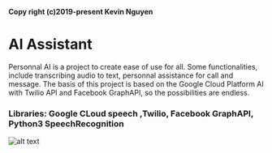 **Copy right (c)2019-present Kevin Nguyen**

# AI Assistant

Personnal AI is a project to create ease of use for all. Some functionalities, include transcribing audio to text, personnal assistance for call and message. The basis of this project is based on the Google Cloud Platform AI with Twilio API and Facebook GraphAPI, so the possibilities are endless.

### Libraries: Google CLoud speech ,Twilio, Facebook GraphAPI, Python3 SpeechRecognition

![alt text](https://github.com/e76971072/AI-Assistant/image/Example)
